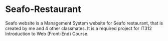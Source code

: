 # Seafo-Restaurant
Seafo website is a Management System website for Seafo restaurant, that is created by me and 4 other classmates. It is a required project for IT312 Introduction to Web (Front-End) Course.
